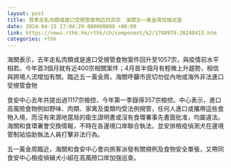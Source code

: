 ```yaml
---
layout: post
title: 首季走私肉類或進口受規管食物近四百宗　海關五一黃金周加強巡查
date: 2024-04-15 17:04:29.000000000 +08:00
link: https://news.rthk.hk/rthk/ch/component/k2/1748979-20240415.htm
categories: rthk
---
```


海關表示，去年走私肉類或是進口受規管食物案件回升至1057宗，與疫情前水平相若。今年首3個月就有近400宗相關案件；4月首半個月有輕微上升趨勢，相信與跨境人流增加有關。臨近五一黃金周，海關呼籲市民切勿從內地或海外非法進口受規管食物

食安中心去年共提出過1117宗檢控，今年第一季錄得357宗檢控。中心表示，進口高風險食物例如野味、肉類、家禽及蛋類均受法例規管，任何人進口或攜帶這些食物入境，而沒有來源地當局的衛生證明書或沒有食環署事先書面批准，均屬違法。海關和食環署會交換情報，不時在各邊境口岸聯合執法，並安排檢疫偵測犬在邊境管制站協助執法人員打擊非法行為。

五一黃金周臨近，海關和食安中心會向旅客派發有關規例及食物安全單張，又帶同食安中心檢疫偵緝犬小組在高風險口岸加強巡查。
